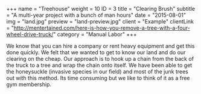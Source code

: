 +++
name = "Treehouse"
weight = 10
ID = 3
title = "Clearing Brush"
subtitle = "A multi-year project with a bunch of man hours"
date = "2015-08-01"
img = "land.jpg"
preview = "land-preview.jpg"
client = "Example"
clientLink = "http://mentertained.com/here-is-how-you-remove-a-tree-with-a-four-wheel-drive-truck/"
category = "Manual Labor"
+++

We know that you can hire a company or rent heavy equipment and get this done quickly. We felt that we wanted to get to know our land and do our clearing on the cheap. Our approach is to hook up a chain from the back of the truck to a tree and wrap the chain onto itself. We have been able to get the honeysuckle (invasive species in our field) and most of the junk trees out with this method. Its time consuming but we like to think of it as a free gym membership.